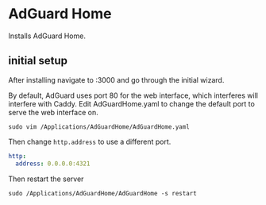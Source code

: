 # AdGuard Home

Installs AdGuard Home.

## initial setup

After installing navigate to <server host>:3000 and go through the initial wizard.

By default, AdGuard uses port 80 for the web interface, which interferes will interfere with Caddy.
Edit AdGuardHome.yaml to change the default port to serve the web interface on.

```
sudo vim /Applications/AdGuardHome/AdGuardHome.yaml
```

Then change `http.address` to use a different port.

```yaml
http:
  address: 0.0.0.0:4321
```

Then restart the server

```
sudo /Applications/AdGuardHome/AdGuardHome -s restart
```
